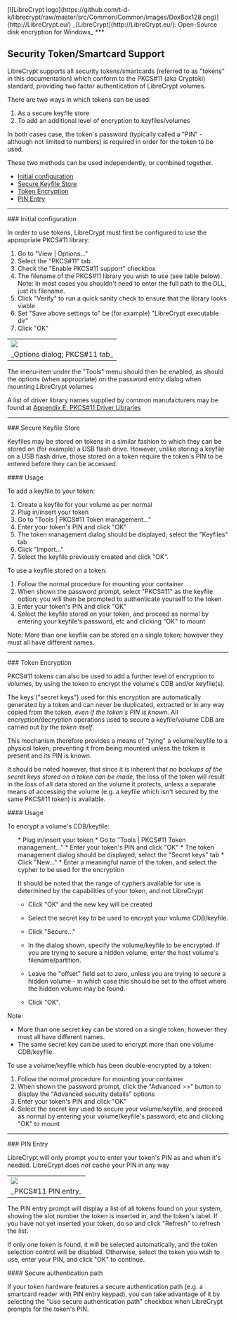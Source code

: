 

<meta content="text/html; charset=UTF-8" http-equiv="Content-Type">
<meta name="keywords" content="disk encryption, security, transparent, AES, plausible deniability, virtual drive, Linux, MS Windows, portable, USB drive, partition">
<meta name="description" content="LibreCrypt: An Open-Source transparent encryption program for PCs. With this software, you can create one or more &quot;containers&quot; on your PC - which appear as disks, anything written to these disks is automatically encrypted before being stored on your hard drive.">

<meta name="author" content="Sarah Dean">
<meta name="copyright" content="Copyright 2004, 2005, 2006, 2007, 2008 Sarah Dean">


<TITLE>Security Token/Smartcard Support</TITLE>

<link href="https://raw.githubusercontent.com/t-d-k/librecrypt/master/docs/styles_common.css" rel="stylesheet" type="text/css">


<link rel="shortcut icon" href="https://github.com/t-d-k/librecrypt/raw/master/src/Common/Common/images/DoxBox.ico" type="image/x-icon">

<SPAN CLASS="master_link">
[![LibreCrypt logo](https://github.com/t-d-k/librecrypt/raw/master/src/Common/Common/images/DoxBox128.png)](http://LibreCrypt.eu/)
</SPAN>
<SPAN CLASS="master_title">
_[LibreCrypt](http://LibreCrypt.eu/): Open-Source disk encryption for Windows_
</SPAN>
***

      
            

## Security Token/Smartcard Support

LibreCrypt supports all security tokens/smartcards (referred to as "tokens" in this documentation) which conform to the PKCS#11 (aka Cryptoki) standard, providing two factor authentication of LibreCrypt volumes.

There are two ways in which tokens can be used:

1. As a secure keyfile store
1. To add an additional level of encryption to keyfiles/volumes

In both cases case, the token's password (typically called a "PIN" - although not limited to numbers) is required in order for the token to be used.

These two methods can be used independently, or combined together.

  * [Initial configuration](#level_3_heading_1)
  * [Secure Keyfile Store](#level_3_heading_2)
  * [Token Encryption](#level_3_heading_3)
  * [PIN Entry](#level_3_heading_4)

* * * 
<A NAME="level_3_heading_1">
### Initial configuration
</A>

In order to use tokens, LibreCrypt must first be configured to use the appropriate PKCS#11 library:

1. Go to "View | Options..." 
1. Select the "PKCS#11" tab
1. Check the "Enable PKCS#11 support" checkbox
1. The filename of the PKCS#11 library you wish to use (see table below). Note: In most cases you shouldn't need to enter the full path to the DLL, just its filename.
1. Click "Verify" to run a quick sanity check to ensure that the library looks viable
1. Set "Save above settings to" be (for example) "LibreCrypt executable dir"
1. Click "OK"

<TABLE WIDTH="100%" >
  <TR>
    <TD WIDTH="100%" class="screenshot_img" >
      <img BORDER="0" src="https://raw.githubusercontent.com/t-d-k/librecrypt/master/docs/images/screenshots/PC/PKCS11Options.png">
    </TD>
  </TR>
  <TR>
    <TD>       _Options dialog; PKCS#11 tab_     </TD>
  </TR>
</TABLE>

The menu-item under the "Tools" menu should then be enabled, as should
the options (when appropriate) on the password entry dialog when
mounting LibreCrypt volumes

A list of driver library names supplied by common manufacturers may be found at [Appendix E: PKCS#11 Driver Libraries](pkcs11_drivers.html)

* * * 
<A NAME="level_3_heading_2">
### Secure Keyfile Store
</A>

Keyfiles may be stored on tokens in a similar fashion to which they can be stored on (for example) a USB flash drive. However, unlike storing a keyfile on a USB flash drive, those stored on a token require the token's PIN to be entered before they can be accessed.

<A NAME="level_4_heading_1">
#### Usage
</A>

To add a keyfile to your token:


1. Create a keyfile for your volume as per normal
1. Plug in/insert your token
1. Go to "Tools | PKCS#11 Token management..."
1. Enter your token's PIN and click "OK"
1. The token management dialog should be displayed; select the "Keyfiles" tab
1. Click "Import..."
1. Select the keyfile previously created and click "OK".


To use a keyfile stored on a token:


1. Follow the normal procedure for mounting your container
1. When shown the password prompt, select "PKCS#11" as the keyfile option; you will then be prompted to authenticate yourself to the token
1. Enter your token's PIN and click "OK"
1. Select the keyfile stored on your token, and proceed as normal by entering your keyfile's password, etc and clicking "OK" to mount


Note: More than one keyfile can be stored on a single token; however they must all have different names.

* * * 
<A NAME="level_3_heading_3">
### Token Encryption
</A>

PKCS#11 tokens can also be used to add a further level of encryption to volumes, by using the token to encrypt the volume's CDB and/or keyfile(s).

The keys ("secret keys") used for this encryption are automatically generated by a token and can never be duplicated, extracted or in any way copied from the token, _even if the token's PIN is known_. All encryption/decryption operations used to secure a keyfile/volume CDB are carried out _by the token itself_.

This mechanism therefore provides a means of "tying" a volume/keyfile to a physical token; preventing it from being mounted unless the token is present and its PIN is known.

It should be noted however, that since it is inherent that _no backups of the secret keys stored on a token can be made_, the loss of the token will result in the loss of all data stored on the volume it protects, unless a separate means of accessing the volume (e.g. a keyfile which isn't secured by the same PKCS#11 token) is available.

<A NAME="level_4_heading_2">
#### Usage
</A>

To encrypt a volume's CDB/keyfile:

<OL>
* Plug in/insert your token
* Go to "Tools | PKCS#11 Token management..."
* Enter your token's PIN and click "OK"
* The token management dialog should be displayed; select the "Secret keys" tab
* Click "New..."
* Enter a meaningful name of the token, and select the cypher to be used for the encryption

It should be noted that the range of cyphers available for use is determined by the capabilities of your token, and not LibreCrypt
* Click "OK" and the new key will be created

* Select the secret key to be used to encrypt your volume CDB/keyfile.
* Click "Secure..."

* In the dialog shown, specify the volume/keyfile to be encrypted. If you are trying to secure a hidden volume, enter the host volume's filename/partition.
* Leave the "offset" field set to zero, unless you are trying to secure a hidden volume - in which case this should be set to the offset where the hidden volume may be found.
* Click "OK".
</OL>

Note:

* More than one secret key can be stored on a single token; however they must all have different names.
* The same secret key can be used to encrypt more than one volume CDB/keyfile.


To use a volume/keyfile which has been double-encrypted by a token:


1. Follow the normal procedure for mounting your container
1. When shown the password prompt, click the "Advanced >>" button to display the "Advanced security details" options
1. Enter your token's PIN and click "OK"
1. Select the secret key used to secure your volume/keyfile, and proceed as normal by entering your volume/keyfile's password, etc and clicking "OK" to mount


* * * 
<A NAME="level_3_heading_4">
### PIN Entry
</A>

LibreCrypt will only prompt you to enter your token's PIN as and when it's needed. LibreCrypt does _not_ cache your PIN in any way

<TABLE WIDTH="100%" >
  <TR>
    <TD WIDTH="100%" class="screenshot_img" >
      <img BORDER="0" src="https://raw.githubusercontent.com/t-d-k/librecrypt/master/docs/images/screenshots/PC/PKCS11PINEntry.png">
    </TD>
  </TR>
  <TR>
    <TD>       _PKCS#11 PIN entry_     </TD>
  </TR>
</TABLE>

The PIN entry prompt will display a list of all tokens found on your system, showing the slot number the token is inserted in, and the token's label. If you have not yet inserted your token, do so and click "Refresh" to refresh the list.

If only one token is found, it will be selected automatically, and the token selection control will be disabled. Otherwise, select the token you wish to use, enter your PIN, and click "OK" to continue.

<A NAME="level_4_heading_3">
#### Secure authentication path
</A>

If your token hardware features a secure authentication path (e.g. a smartcard reader with PIN entry keypad), you can take advantage of it by selecting the "Use secure authentication path" checkbox when LibreCrypt prompts for the token's PIN.



